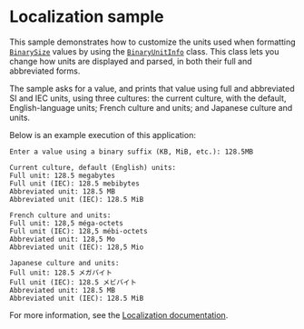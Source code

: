 # Localization sample

This sample demonstrates how to customize the units used when formatting [`BinarySize`][] values by
using the [`BinaryUnitInfo`][] class. This class lets you change how units are displayed and parsed, in
both their full and abbreviated forms.

The sample asks for a value, and prints that value using full and abbreviated SI and IEC units,
using three cultures: the current culture, with the default, English-language units; French culture
and units; and Japanese culture and units.

Below is an example execution of this application:

```text
Enter a value using a binary suffix (KB, MiB, etc.): 128.5MB

Current culture, default (English) units:
Full unit: 128.5 megabytes
Full unit (IEC): 128.5 mebibytes
Abbreviated unit: 128.5 MB
Abbreviated unit (IEC): 128.5 MiB

French culture and units:
Full unit: 128,5 méga-octets
Full unit (IEC): 128,5 mébi-octets
Abbreviated unit: 128,5 Mo
Abbreviated unit (IEC): 128,5 Mio

Japanese culture and units:
Full unit: 128.5 メガバイト
Full unit (IEC): 128.5 メビバイト
Abbreviated unit: 128.5 MB
Abbreviated unit (IEC): 128.5 MiB
```

For more information, see the [Localization documentation](../../../README.md#localization).

[`BinarySize`]: https://www.ookii.org/docs/binarysize-1.2/html/T_Ookii_BinarySize.htm
[`BinaryUnitInfo`]: https://www.ookii.org/docs/binarysize-1.2/html/T_Ookii_BinaryUnitInfo.htm
